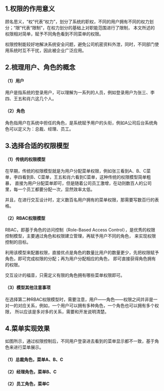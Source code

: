 ## 1.权限的作用意义
顾名思义，“权”代表“权力”，划分了系统的职权，不同的用户拥有不同的权力划分；“限”代表“限制”，在权力划分的基础上对职能范围进行了限制，
本文所述的权限相对简单，赋予不同角色看到不同菜单的权限。

权限控制能较好地解决系统安全问题，避免公司机密资料外泄，同时，不同部门使用系统时互不干扰，因此被企业广泛应用。

## 2.梳理用户、角色的概念
#### （1）用户
用户是指系统的登录用户，可以理解为一系列的人员，例如登录用户为张三、李四、王五和肖六这几个人。

#### （2）角色
角色指用户在系统中担任的角色，是系统赋予用户的头衔，例如A公司后台系统角色可以定义为：总裁、经理、员工。

## 3.选择合适的权限模型
#### （1）传统的权限模型
在早期，传统的权限模型就是为用户分配菜单权限，例如张三看到A、B、C菜单，李四看到B、C菜单，王五和肖六看到C菜单，这种传统的权限模型简单粗暴，
直接为用户分配菜单即可，但是随着公司员工激增，在动则数百人的公司里，每一个员工都要分配一次，显然效率太低。

并且，在进行交互设计时，定义数百名用户拥有的菜单权限，那需要写数百行的表格。

#### （2）RBAC权限模型
RBAC，即基于角色的访问控制（Role-Based Access Control），是优秀的权限控制模型，主要通过角色和权限建立管理，再赋予用户不同的角色，
来实现权限控制的目标。

利用该模型来配置权限，直接优点是角色的数量比用户的数量更少，先把权限赋予角色，即可完成权限的分配；再为用户分配相应的角色，
即可直接获得角色拥有的权限。

交互设计的福音，只需定义有限的角色拥有哪些菜单权限即可。

#### （3）模型其他注意事项
在选择第二种RBAC权限模型时，需要注意，用户——角色——权限之间并非是一对一的对应关系，例如，一个用户可以拥有多种角色，一个角色也可以拥有多个权限，
所以应该是多对多的关系，需要和开发说明清楚。


## 4.菜单实现效果
如图所示，通过权限控制后，不同用户登录进去看到的菜单显示都不一致，基于角色来进行菜单展示。

#### （1）总裁角色，菜单A、B、C

#### （2）经理角色，菜单B、C

#### （2）员工角色，菜单C

























